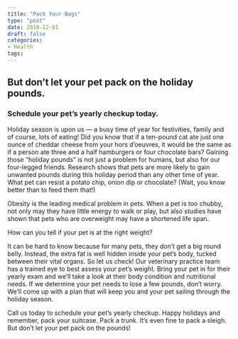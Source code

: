 ```yaml
---
title: "Pack Your Bags"
type: "post"
date: 2018-12-01
draft: false
categories:
- Health
tags:
---
```


## But don’t let your pet pack on the holiday pounds.

### Schedule your pet’s yearly checkup today.

Holiday season is upon us — a busy time of year for festivities, family and of course, lots of eating! Did you know that if a ten-pound cat ate just one ounce of cheddar cheese from your hors d’oeuvres, it would be the same as if a person ate three and a half hamburgers or four chocolate bars? Gaining those “holiday pounds” is not just a problem for humans, but also for our four-legged friends.
Research shows that pets are more likely to gain unwanted pounds during this holiday period than any other time of year. What pet can resist a potato chip, onion dip or chocolate? (Wait, you know better than to feed them that!)

Obesity is the leading medical problem in pets. When a pet is too chubby, not only may they have little energy to walk or play, but also studies have shown that pets who are overweight may have a shortened life span.

How can you tell if your pet is at the right weight?

It can be hard to know because for many pets, they don’t get a big round belly. Instead, the extra fat is well hidden inside your pet’s body, tucked between their vital organs. So let us check! Our veterinary practice team has a trained eye to best assess your pet’s weight. Bring your pet in for their yearly exam and we’ll take a look at their body condition and nutritional needs. If we determine your pet needs to lose a few pounds, don’t worry. We’ll come up with a plan that will keep you and your pet sailing through the holiday season.

Call us today to schedule your pet’s yearly checkup. Happy holidays and remember, pack your suitcase. Pack a trunk. It’s even fine to pack a sleigh. But don’t let your pet pack on the pounds!
